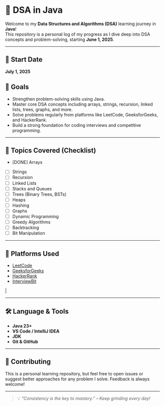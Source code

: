 # 📘 DSA in Java

Welcome to my **Data Structures and Algorithms (DSA)** learning journey in **Java**!  
This repository is a personal log of my progress as I dive deep into DSA concepts and problem-solving, starting **June 1, 2025**.

---

## 📅 Start Date
**July 1, 2025**

## 🎯 Goals

- Strengthen problem-solving skills using Java.
- Master core DSA concepts including arrays, strings, recursion, linked lists, trees, graphs, and more.
- Solve problems regularly from platforms like LeetCode, GeeksforGeeks, and HackerRank.
- Build a strong foundation for coding interviews and competitive programming.

---
## 🧠 Topics Covered (Checklist)

- [DONE] Arrays
- [ ] Strings
- [ ] Recursion
- [ ] Linked Lists
- [ ] Stacks and Queues
- [ ] Trees (Binary Trees, BSTs)
- [ ] Heaps
- [ ] Hashing
- [ ] Graphs
- [ ] Dynamic Programming
- [ ] Greedy Algorithms
- [ ] Backtracking
- [ ] Bit Manipulation

---

## 🚀 Platforms Used

- [LeetCode](https://leetcode.com/)
- [GeeksforGeeks](https://www.geeksforgeeks.org/)
- [HackerRank](https://www.hackerrank.com/)
- [InterviewBit](https://www.interviewbit.com/)

 |

---

## 🛠️ Language & Tools

- **Java 23+**
- **VS Code / IntelliJ IDEA**
- **JDK**
- **Git & GitHub**

---

## 🤝 Contributing

This is a personal learning repository, but feel free to open issues or suggest better approaches for any problem I solve. Feedback is always welcome!

---

> 💡 *“Consistency is the key to mastery.” – Keep grinding every day!*

